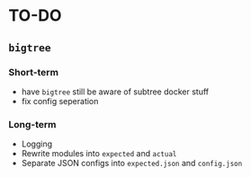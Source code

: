 # TO-DO
## `bigtree`
### Short-term

- have `bigtree` still be aware of subtree docker stuff
- fix config seperation
  
### Long-term
- Logging
- Rewrite modules into `expected` and `actual`
- Separate JSON configs into `expected.json` and `config.json`

